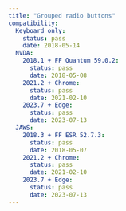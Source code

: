 ```yaml
---
title: "Grouped radio buttons"
compatibility:
  Keyboard only:
    status: pass
    date: 2018-05-14
  NVDA:
    2018.1 + FF Quantum 59.0.2:
      status: pass
      date: 2018-05-08
    2021.2 + Chrome:
      status: pass
      date: 2021-02-10
    2023.7 + Edge:
      status: pass
      date: 2023-07-13
  JAWS:
    2018.3 + FF ESR 52.7.3:
      status: pass
      date: 2018-05-07
    2021.2 + Chrome:
      status: pass
      date: 2021-02-10
    2023.7 + Edge:
      status: pass
      date: 2023-07-13
---
```

